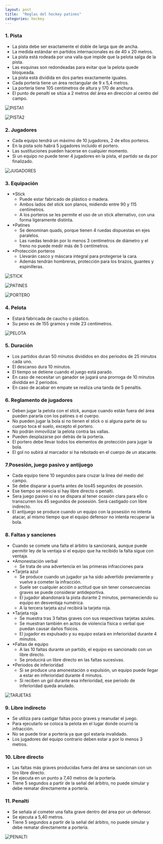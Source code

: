 ```yaml
---
layout: post
title:  "Reglas del hockey patines"
categories: hockey
---
```


### 1. Pista

* La pista debe ser exactamente el doble de larga que de ancha.
* La medida estándar en partidos internacionales  es de 40 x 20 metros.
* La pista está rodeada por una valla que impide que la pelota salga de la pista.
* Las esquinas son redondeadas para evitar que la pelota quede bloqueada.
* La pista está dividida en dos partes exactamente iguales.
* Cada portería tiene un área rectangular de 9 x 5,4 metros.
* La portería tiene 105 centímetros de altura y 170 de anchura.
* El punto de penalti se sitúa a 2 metros del área en dirección al centro del campo.

![PISTA1](https://danieledufis.github.io/images_text/patines_pista.png)

![PISTA2](https://danieledufis.github.io/images_text/patines_pista2.jpg)

### 2. Jugadores

* Cada equipo tendrá un máximo de 10 jugadores, 2 de ellos porteros.
* En la pista solo habrá 5 jugadores incluido el portero.
* Las sustituciones pueden hacerse en cualquier momento.
* Si un equipo no puede tener 4 jugadores en la pista, el partido se da por finalizado.

![JUGADORES](https://danieledufis.github.io/images_text/patines_jugadores.jpg)

### 3. Equipación

* *Stick
  * Puede estar fabricado de plástico o madera.
  * Ambos lados del stick son planos, midiendo entre 90 y 115 centímetros.
  * A los porteros se les permite el uso de un stick alternativo, con una forma ligeramente distinta.
* *Patines
  * Se denominan quads, porque tienen 4 ruedas dispuestas en ejes paralelos.
  * Las ruedas tendrán por lo menos 3 centímetros de diámetro y el freno no puede medir más de 5 centímetros.
* *Protección porteros
  * Llevarán casco y máscara integral para protegerse la cara.
  * Además tendrán hombreras, protección para los brazos, guantes y espinilleras.

![STICK](https://danieledufis.github.io/images_text/patines_stick.jpg)

![PATINES](https://danieledufis.github.io/images_text/patines_patines.jpg)

![PORTERO](https://danieledufis.github.io/images_text/patines_portero.jpg)

### 4. Pelota

* Estará fabricada de caucho o plástico.
* Su peso es de 155 gramos y mide 23 centímetros.

![PELOTA](https://danieledufis.github.io/images_text/patines_pelota.jpg)

### 5. Duración

* Los partidos duran 50 minutos divididos en dos periodos de 25 minutos cada uno.
* El descanso dura 10 minutos.
* El tiempo se detiene cuando el juego está parado.
* En caso de necesitar un ganador se jugará una prorroga de 10 minutos dividida en 2 periodos.
* En caso de acabar en empate se realiza una tanda de 5 penaltis.

### 6. Reglamento de jugadores

* Deben jugar la pelota con el stick, aunque cuando están fuera del área pueden pararla con los patines o el cuerpo.
* No pueden jugar la bola si no tienen el stick o si alguna parte de su cuerpo toca el suelo, excepto el portero.
* No podrán inmovilizar la pelota contra las vallas.
* Pueden desplazarse por detrás de la portería.
* El portero debe llevar todos los elementos de protección para jugar la bola.
* El gol no subirá al marcador si ha rebotado en el cuerpo de un atacante.

### 7.Posesión, juego pasivo y antijuego

* Cada equipo tiene 10 segundos para cruzar la línea del medio del campo.
* Se debe disparar a puerta antes de los45 segundos de posesión.
* Ese tiempo se reinicia si hay libre directo o penalti.
* Sera juego pasivo si no se dispara al tener ocasión clara para ello o transcurren los 45 segundos de posesión. Será castigado con libre indirecto.
* El antijuego se produce cuando un equipo con la posesión no intenta atacar, al mismo tiempo que el equipo defensor no intenta recuperar la bola.

### 8. Faltas y sanciones

* Cuando se comete una falta el árbitro la sancionará, aunque puede permitir ley de la ventaja si el equipo que ha recibido la falta sigue con ventaja.
* *Amonestación verbal
  * Se trata de una advertencia en las primeras infracciones para 
* *Tarjeta azul
  * Se produce cuando un jugador  ya ha sido advertido previamente y vuelve a cometer la infracción.
  * Suele ser cualquier acción o actitud que sin tener consecuencias graves se puede considerar antideportiva.
  * El jugador abandonará la pista durante 2 minutos, permaneciendo su equipo en desventaja numérica.
  * A la tercera tarjeta azul recibirá la  tarjeta roja.
* *Tarjeta roja
  * Se muestra tras 3 faltas graves con sus respectivas tarjetas azules.
  * Se muestran también en actos de violencia física o verbal que puedan causar daños físicos.
  * El jugador es expulsado y su equipo estará en inferioridad durante 4 minutos. 
* *Faltas de equipo
  * A las 10 faltas durante un partido, el equipo es sancionado con un libre directo.
  * Se producirá un libre directo en las faltas sucesivas.
* *Periodos de inferioridad
  * Si se produce una amonestación o expulsión, un equipo puede llegar a estar en inferioridad durante 4 minutos.
  * Si reciben un gol durante esa inferioridad, ese periodo de inferioridad queda anulado.
 
 ![TARJETAS](https://danieledufis.github.io/images_text/patines_tarjetas.jpg)
 
 ### 9. Libre indirecto

* Se utiliza para castigar faltas poco graves y reanudar el juego.
* Para ejecutarlo se coloca la pelota en el lugar donde ocurrió la infracción.
* No se puede tirar a portería ya que gol estaría invalidado.
* Los jugadores del equipo contrario deben estar a por lo menos 3 metros.

### 10. Libre directo

* Las faltas más graves producidas fuera del área se sancionan con un tiro libre directo.
* Se ejecuta en un punto a 7,40 metros de la portería.
* Tiene 5 segundos a partir de la señal del árbitro, no puede simular y debe rematar directamente a portería.

### 11. Penalti

* Se señala al cometer una falta grave dentro del área por un defensor.
* Se ejecuta a 5,40 metros.
* Tiene 5 segundos a partir de la señal del árbitro, no puede simular y debe rematar directamente a portería.

![PENALTI](https://danieledufis.github.io/images_text/patines_penalti.jpg)


